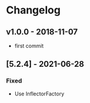 # Changelog

## v1.0.0 - 2018-11-07
- first commit

## [5.2.4] - 2021-06-28

### Fixed
- Use InflectorFactory